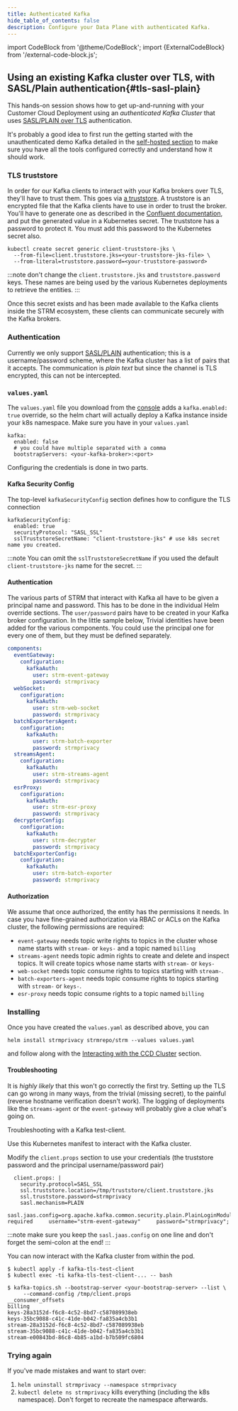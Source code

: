 ```yaml
---
title: Authenticated Kafka
hide_table_of_contents: false
description: Configure your Data Plane with authenticated Kafka.
---
```


import CodeBlock from '@theme/CodeBlock';
import {ExternalCodeBlock} from '/external-code-block.js';

[sasl-plain]: https://docs.confluent.io/platform/current/kafka/authentication_sasl/authentication_sasl_plain.html

[kafka-ssl]: https://docs.confluent.io/platform/current/kafka/encryption.html#kafka-ssl-encryption
[console]: https://console.strmprivacy.io

[keys-certs]: https://docs.confluent.io/platform/current/security/security_tutorial.html#generating-keys-certs

## Using an existing Kafka cluster over TLS, with SASL/Plain authentication{#tls-sasl-plain}

This hands-on session shows how to get up-and-running with your Customer Cloud Deployment using an _authenticated Kafka
Cluster_ that uses [SASL/PLAIN over TLS][sasl-plain] authentication.

It's probably a good idea to first run the getting started with the unauthenticated demo Kafka detailed in
the [self-hosted section](./02-self-hosted/index.md) to make sure you have all the tools configured correctly and understand how
it should work.

### TLS truststore

In order for our Kafka clients to interact with your Kafka brokers over TLS, they'll have to trust them. This goes via
[a truststore][kafka-ssl]. A truststore is an encrypted file that the Kafka clients have to use in order to trust the
broker. You'll have to generate one as described in the [Confluent documentation][keys-certs], and put the generated
value in a Kubernetes secret. The truststore has a password to protect it. You must add this password to the Kubernetes
secret also.

    kubectl create secret generic client-truststore-jks \
      --from-file=client.truststore.jks=<your-truststore-jks-file> \
      --from-literal=truststore.password=<your-truststore-password>

:::note
don't change the `client.truststore.jks` and `truststore.password` keys. These names are being used by the various
Kubernetes
deployments to retrieve the entities.
:::

Once this secret exists and has been made available to the Kafka clients inside the STRM ecosystem, these clients can
communicate securely with the Kafka brokers.

### Authentication

Currently we only support [SASL/PLAIN][sasl-plain] authentication; this is a username/password scheme, where the
Kafka cluster has a list of pairs that it accepts. The communication is _plain text_ but since the channel is TLS
encrypted, this can not be intercepted.

### `values.yaml`

The `values.yaml` file you download from the [console][console] adds a `kafka.enabled: true` override, so the helm chart
will actually deploy a Kafka instance inside your k8s namespace. Make sure you have in your `values.yaml`

    kafka:
      enabled: false
      # you could have multiple separated with a comma
      bootstrapServers: <your-kafka-broker>:<port>

Configuring the credentials is done in two parts.

#### Kafka Security Config

The top-level `kafkaSecurityConfig` section defines how to configure the TLS connection

    kafkaSecurityConfig:
      enabled: true
      securityProtocol: "SASL_SSL"
      sslTruststoreSecretName: "client-truststore-jks" # use k8s secret name you created.

:::note
You can omit the `sslTruststoreSecretName` if you used the default `client-truststore-jks` name for the secret.
:::

#### Authentication

The various parts of STRM that interact with Kafka all have to be given a principal name and password. This has to be
done in
the individual Helm override sections. The `user/password` pairs have to be created in your Kafka broker configuration.
In the little sample below, Trivial identities have been added for the various components. You could use the principal one
for
every one of them, but they must be defined separately.

```yaml showLineNumbers
components:
  eventGateway:
    configuration:
      kafkaAuth:
        user: strm-event-gateway
        password: strmprivacy
  webSocket:
    configuration:
      kafkaAuth:
        user: strm-web-socket
        password: strmprivacy
  batchExportersAgent:
    configuration:
      kafkaAuth:
        user: strm-batch-exporter
        password: strmprivacy
  streamsAgent:
    configuration:
      kafkaAuth:
        user: strm-streams-agent
        password: strmprivacy
  esrProxy:
    configuration:
      kafkaAuth:
        user: strm-esr-proxy
        password: strmprivacy
  decrypterConfig:
    configuration:
      kafkaAuth:
        user: strm-decrypter
        password: strmprivacy
  batchExporterConfig:
    configuration:
      kafkaAuth:
        user: strm-batch-exporter
        password: strmprivacy
```

#### Authorization

We assume that once authorized, the entity has the permissions it needs. In case you have fine-grained authorization via
RBAC or ACLs on the Kafka cluster, the following permissions are required:

* `event-gateway` needs topic write rights to topics in the cluster whose name starts with `stream-` or `keys-` and a
  topic named `billing`
* `streams-agent` needs topic admin rights to create and delete and inspect topics. It will create topics whose name
  starts with `stream-` or `keys-`
* `web-socket` needs topic consume rights to topics starting with `stream-`.
* `batch-exporters-agent` needs topic consume rights to topics starting with `stream-` or `keys-`.
* `esr-proxy` needs topic consume rights to a topic named `billing`

### Installing

Once you have created the `values.yaml` as described above, you can

    helm install strmprivacy strmrepo/strm --values values.yaml

and follow along with the [Interacting with the CCD Cluster](#interacting) section.

#### Troubleshooting

It is _highly likely_ that this won't go correctly the first try. Setting up the TLS can go wrong in many ways, from the
trivial (missing secret), to the painful (reverse hostname verification doesn't work). The logging of deployments like
the `streams-agent` or the `event-gateway` will probably give a clue what's going on.

Troubleshooting with a Kafka test-client.

Use this Kubernetes manifest to interact with the Kafka cluster.

<ExternalCodeBlock
url="https://raw.githubusercontent.com/strmprivacy/data-plane-helm-chart/master/test-utils/kafka-tls-client.yaml"
title="kafka-tls-client.yaml"
lang="yaml"
/>

Modify the `client.props` section to use your credentials (the truststore password and the principal username/password
pair)

```properties showLineNumbers
  client.props: |
    security.protocol=SASL_SSL
    ssl.truststore.location=/tmp/truststore/client.truststore.jks
    ssl.truststore.password=strmprivacy
    sasl.mechanism=PLAIN
    sasl.jaas.config=org.apache.kafka.common.security.plain.PlainLoginModule required     username="strm-event-gateway"     password="strmprivacy";
```

:::note
make sure you keep the `sasl.jaas.config` on one line and don't forget the semi-colon at the end!
:::

You can now interact with the Kafka cluster from within the pod.

```
$ kubectl apply -f kafka-tls-test-client
$ kubectl exec -ti kafka-tls-test-client-... -- bash

$ kafka-topics.sh --bootstrap-server <your-bootstrap-server> --list \
     --command-config /tmp/client.props
__consumer_offsets
billing
keys-28a3152d-f6c8-4c52-8bd7-c587089938eb
keys-35bc9088-c41c-41de-b042-fa835a4cb3b1
stream-28a3152d-f6c8-4c52-8bd7-c587089938eb
stream-35bc9088-c41c-41de-b042-fa835a4cb3b1
stream-e00843bd-86c8-4b85-a1bd-b7b509fc6804
```

### Trying again

If you've made mistakes and want to start over:

1. `helm uninstall strmprivacy --namespace strmprivacy`
1. `kubectl delete ns strmprivacy` kills everything
   (including the k8s namespace). Don't forget to recreate the
   namespace afterwards.
